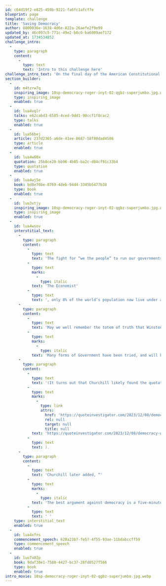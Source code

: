```yaml
---
id: c64d19f2-e825-450b-9221-fa6fc1afcf7e
blueprint: page
template: challenge
title: 'Saving Democracy'
author: 0800036e-1638-4d6e-822a-26aefe2f9e99
updated_by: 46c097c5-771c-49e2-b8c6-ba6009ae7172
updated_at: 1734534852
challenge_intro:
  -
    type: paragraph
    content:
      -
        type: text
        text: 'Intro to this challenge here'
challenge_intro_text: 'On the final day of the American Constitutional Convention of 1787, as people gathered in colonial Philadelphia to await news of what exactly the founders had crafted, Elizabeth Willing Powel, a well known salonaire of that era and close confidant of George Washington, inquired of Ben Franklin, “What have we created, Dr. Franklin, a republic or a monarchy?” His famous reply: “A republic…if you can keep it.”'
section_builder:
  -
    id: m4tzrw7q
    inspiring_image: 10sp-democracy-roger-inyt-02-qgbz-superjumbo.jpg.webp
    type: inspiring_image
    enabled: true
  -
    id: lua4vqlr
    talks: e62cabd3-6585-4ced-9dd1-90ccf1f8cac2
    type: talks
    enabled: true
  -
    id: lua56bej
    article: 237d2365-a6de-41ee-8687-58f80dad4586
    type: article
    enabled: true
  -
    id: lua4w80x
    quotation: 25b8ce20-bb96-4b85-ba2c-d84cf91c33b4
    type: quotation
    enabled: true
  -
    id: lua4wj5e
    book: bd8e76be-8769-4deb-94d4-3345b5477b38
    type: book
    enabled: true
  -
    id: luu3vtjy
    inspiring_image: 10sp-democracy-roger-inyt-02-qgbz-superjumbo.jpg.webp
    type: inspiring_image
    enabled: true
  -
    id: lua4wsov
    interstitial_text:
      -
        type: paragraph
        content:
          -
            type: text
            text: 'The fight for “we the people” to run our governments is fully engaged across the continents. According to '
          -
            type: text
            marks:
              -
                type: italic
            text: 'The Economist'
          -
            type: text
            text: ', only 8% of the world’s population now live under a full democracy; another 37% under a flawed democracy; 18% under a hybrid regime; and 37% under authoritarian regimes.  '
      -
        type: paragraph
        content:
          -
            type: text
            text: 'May we well remember the totem of truth that Winston Churchill famously quoted in November 1947: “'
          -
            type: text
            marks:
              -
                type: italic
            text: 'Many forms of Government have been tried, and will be tried in this world of sin and woe. No one pretends that democracy is perfect or all-wise. Indeed it has been said that democracy is the worst form of Government except for all those other forms that have been tried from time to time.…’”'
      -
        type: paragraph
        content:
          -
            type: text
            text: '(It turns out that Churchill likely found the quotation in an article by Guy Henson, an educator in Nova Scotia, in 1946: '
          -
            type: text
            marks:
              -
                type: link
                attrs:
                  href: 'https://quoteinvestigator.com/2023/12/08/democracy-worst/'
                  rel: null
                  target: null
                  title: null
            text: 'https://quoteinvestigator.com/2023/12/08/democracy-worst/'
          -
            type: text
            text: ).
      -
        type: paragraph
        content:
          -
            type: text
            text: 'Churchill later added, “'
          -
            type: text
            marks:
              -
                type: italic
            text: 'The best argument against democracy is a five-minute conversation with the average voter.”'
          -
            type: text
            text: ' '
    type: interstitial_text
    enabled: true
  -
    id: lua4xfns
    commencement_speech: 628a23b7-fe57-4f55-93ae-11bdabccff59
    type: commencement_speech
    enabled: true
  -
    id: luu7x02p
    book: 9daf30e1-7588-4427-bc37-28fd0527f566
    type: book
    enabled: true
intro_movie: 10sp-democracy-roger-inyt-02-qgbz-superjumbo.jpg.webp
---
```

